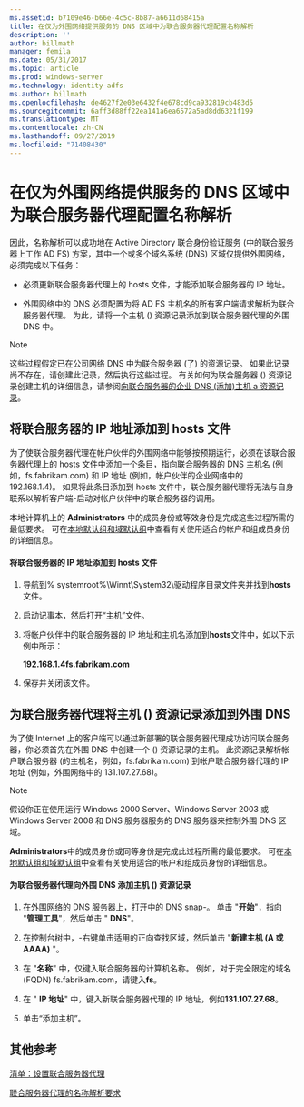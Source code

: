 ```yaml
---
ms.assetid: b7109e46-b66e-4c5c-8b87-a6611d68415a
title: 在仅为外围网络提供服务的 DNS 区域中为联合服务器代理配置名称解析
description: ''
author: billmath
manager: femila
ms.date: 05/31/2017
ms.topic: article
ms.prod: windows-server
ms.technology: identity-adfs
ms.author: billmath
ms.openlocfilehash: de4627f2e03e6432f4e678cd9ca932819cb483d5
ms.sourcegitcommit: 6aff3d88ff22ea141a6ea6572a5ad8dd6321f199
ms.translationtype: MT
ms.contentlocale: zh-CN
ms.lasthandoff: 09/27/2019
ms.locfileid: "71408430"
---
```

# <a name="configure-name-resolution-for-a-federation-server-proxy-in-a-dns-zone-that-serves-only-the-perimeter-network"></a>在仅为外围网络提供服务的 DNS 区域中为联合服务器代理配置名称解析


因此，名称解析可以成功地在 Active Directory 联合身份验证服务 \(中的联合服务器上工作 AD FS\) 方案，其中一个或多个域名系统 \(DNS\) 区域仅提供外围网络，必须完成以下任务：  
  
-   必须更新联合服务器代理上的 hosts 文件，才能添加联合服务器的 IP 地址。  
  
-   外围网络中的 DNS 必须配置为将 AD FS 主机名的所有客户端请求解析为联合服务器代理。 为此，请将一个主机 \(\) 资源记录添加到联合服务器代理的外围 DNS 中。  
  
> [!NOTE]  
> 这些过程假定已在公司网络 DNS 中为联合服务器 \(了\) 的资源记录。 如果此记录尚不存在，请创建此记录，然后执行这些过程。 有关如何为联合服务器 \(\) 资源记录创建主机的详细信息，请参阅[向联合服务器的企业 DNS &#40;添加&#41;主机 a 资源记录](Add-a-Host--A--Resource-Record-to-Corporate-DNS-for-a-Federation-Server.md)。  
  
## <a name="add-the-ip-address-of-a-federation-server-to-the-hosts-file"></a>将联合服务器的 IP 地址添加到 hosts 文件  
为了使联合服务器代理在帐户伙伴的外围网络中能够按预期运行，必须在该联合服务器代理上的 hosts 文件中添加一个条目，指向联合服务器的 DNS 主机名 \(例如，fs.fabrikam.com\) 和 IP 地址 \(例如，帐户伙伴的企业网络中的 192.168.1.4\)。 如果将此条目添加到 hosts 文件中，联合服务器代理将无法与自身联系以解析客户端\-启动对帐户伙伴中的联合服务器的调用。  
  
本地计算机上的 **Administrators** 中的成员身份或等效身份是完成这些过程所需的最低要求。  可在[本地默认组和域默认组](https://go.microsoft.com/fwlink/?LinkId=83477)中查看有关使用适合的帐户和组成员身份的详细信息。   
  
#### <a name="to-add-the-ip-address-of-a-federation-server-to-the-hosts-file"></a>将联合服务器的 IP 地址添加到 hosts 文件  
  
1.  导航到% systemroot%\\Winnt\\System32\\驱动程序目录文件夹并找到**hosts**文件。  
  
2.  启动记事本，然后打开“主机”文件。  
  
3.  将帐户伙伴中的联合服务器的 IP 地址和主机名添加到**hosts**文件中，如以下示例中所示：  
  
    **192.168.1.4fs.fabrikam.com**  
  
4.  保存并关闭该文件。  
  
## <a name="add-a-host-a-resource-record-to-perimeter-dns-for-a-federation-server-proxy"></a>为联合服务器代理将主机 \(\) 资源记录添加到外围 DNS  
为了使 Internet 上的客户端可以通过新部署的联合服务器代理成功访问联合服务器，你必须首先在外围 DNS 中创建一个 \(\) 资源记录的主机。 此资源记录解析帐户联合服务器 \(的主机名，例如，fs.fabrikam.com\) 到帐户联合服务器代理的 IP 地址 \(例如，外围网络中的 131.107.27.68\)。  
  
> [!NOTE]  
> 假设你正在使用运行 Windows 2000 Server、Windows Server 2003 或 Windows Server 2008 和 DNS 服务器服务的 DNS 服务器来控制外围 DNS 区域。  
  
**Administrators**中的成员身份或同等身份是完成此过程所需的最低要求。  可在[本地默认组和域默认组](https://go.microsoft.com/fwlink/?LinkId=83477)中查看有关使用适合的帐户和组成员身份的详细信息。   
  
#### <a name="to-add-a-host-a-resource-record-to-perimeter-dns-for-a-federation-server-proxy"></a>为联合服务器代理向外围 DNS 添加主机 \(\) 资源记录  
  
1.  在外围网络的 DNS 服务器上，打开中的 DNS snap\-。 单击 "**开始**"，指向 "**管理工具**"，然后单击 " **DNS**"。  
  
2.  在控制台树中，\-右键单击适用的正向查找区域，然后单击 "**新建主机 \(A 或 AAAA\)** "。  
  
3.  在 "**名称**" 中，仅键入联合服务器的计算机名称。 例如，对于完全限定的域名 \(FQDN\) fs.fabrikam.com，请键入**fs**。  
  
4.  在 " **IP 地址**" 中，键入新联合服务器代理的 IP 地址，例如**131.107.27.68**。  
  
5.  单击“添加主机”。  
  
## <a name="additional-references"></a>其他参考  
[清单：设置联合服务器代理](Checklist--Setting-Up-a-Federation-Server-Proxy.md)  
  
[联合服务器代理的名称解析要求](https://technet.microsoft.com/library/dd807055.aspx)  
  

